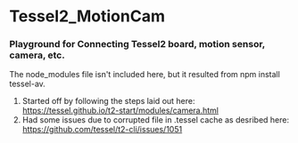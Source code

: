 # Tessel2_MotionCam
### Playground for Connecting Tessel2 board, motion sensor, camera, etc.

The node_modules file isn't included here, but it resulted from npm install tessel-av.

1. Started off by following the steps laid out here: https://tessel.github.io/t2-start/modules/camera.html
2. Had some issues due to corrupted file in .tessel cache as desribed here: https://github.com/tessel/t2-cli/issues/1051


